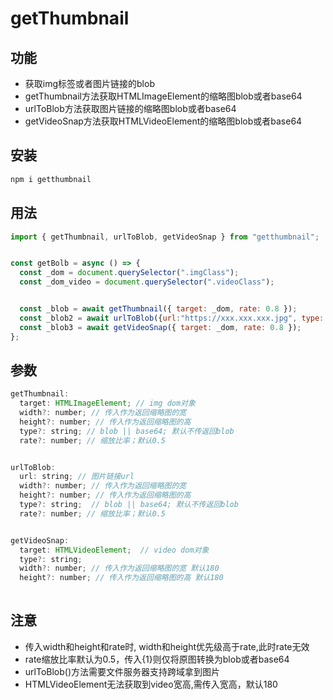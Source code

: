 # getThumbnail


## 功能
- 获取img标签或者图片链接的blob
- getThumbnail方法获取HTMLImageElement的缩略图blob或者base64 
- urlToBlob方法获取图片链接的缩略图blob或者base64 
- getVideoSnap方法获取HTMLVideoElement的缩略图blob或者base64 

## 安装

```bash
npm i getthumbnail
```

## 用法

```javascript
import { getThumbnail, urlToBlob, getVideoSnap } from "getthumbnail";


const getBolb = async () => {
  const _dom = document.querySelector(".imgClass");
  const _dom_video = document.querySelector(".videoClass");


  const _blob = await getThumbnail({ target: _dom, rate: 0.8 });
  const _blob2 = await urlToBlob({url:"https://xxx.xxx.xxx.jpg", type: "base64", rate: 0.8});
  const _blob3 = await getVideoSnap({ target: _dom, rate: 0.8 });
};

```

## 参数
```javascript
getThumbnail:
  target: HTMLImageElement; // img dom对象
  width?: number; // 传入作为返回缩略图的宽
  height?: number; // 传入作为返回缩略图的高
  type?: string; // blob || base64; 默认不传返回blob
  rate?: number; // 缩放比率；默认0.5


urlToBlob:
  url: string; // 图片链接url
  width?: number; // 传入作为返回缩略图的宽
  height?: number; // 传入作为返回缩略图的高
  type?: string;  // blob || base64; 默认不传返回blob
  rate?: number; // 缩放比率；默认0.5


getVideoSnap:
  target: HTMLVideoElement;  // video dom对象
  type?: string;
  width?: number; // 传入作为返回缩略图的宽 默认180
  height?: number; // 传入作为返回缩略图的高 默认180
 
```
## 注意
- 传入width和height和rate时, width和height优先级高于rate,此时rate无效
- rate缩放比率默认为0.5，传入{1}则仅将原图转换为blob或者base64
- urlToBlob()方法需要文件服务器支持跨域拿到图片
- HTMLVideoElement无法获取到video宽高,需传入宽高，默认180